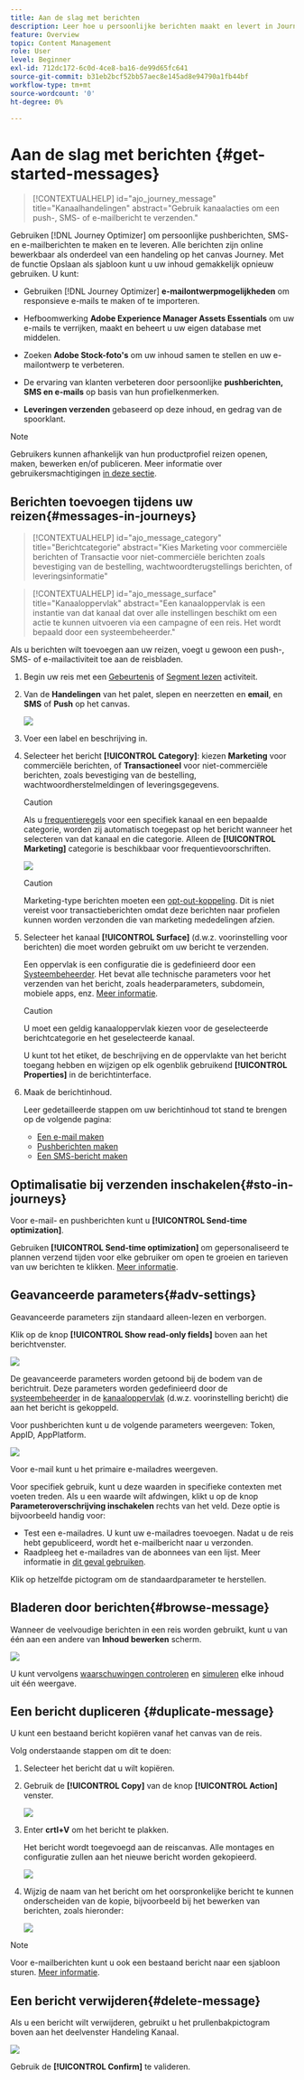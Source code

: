 ```yaml
---
title: Aan de slag met berichten
description: Leer hoe u persoonlijke berichten maakt en levert in Journey Optimizer
feature: Overview
topic: Content Management
role: User
level: Beginner
exl-id: 712dc172-6c0d-4ce8-ba16-de99d65fc641
source-git-commit: b31eb2bcf52bb57aec8e145ad8e94790a1fb44bf
workflow-type: tm+mt
source-wordcount: '0'
ht-degree: 0%

---
```


# Aan de slag met berichten {#get-started-messages}

>[!CONTEXTUALHELP]
>id="ajo_journey_message"
>title="Kanaalhandelingen"
>abstract="Gebruik kanaalacties om een push-, SMS- of e-mailbericht te verzenden."

Gebruiken [!DNL Journey Optimizer] om persoonlijke pushberichten, SMS- en e-mailberichten te maken en te leveren. Alle berichten zijn online bewerkbaar als onderdeel van een handeling op het canvas Journey.  Met de functie Opslaan als sjabloon kunt u uw inhoud gemakkelijk opnieuw gebruiken. U kunt:

* Gebruiken [!DNL Journey Optimizer] **e-mailontwerpmogelijkheden** om responsieve e-mails te maken of te importeren.

* Hefboomwerking **Adobe Experience Manager Assets Essentials** om uw e-mails te verrijken, maakt en beheert u uw eigen database met middelen.

* Zoeken **Adobe Stock-foto&#39;s** om uw inhoud samen te stellen en uw e-mailontwerp te verbeteren.

* De ervaring van klanten verbeteren door persoonlijke **pushberichten, SMS en e-mails** op basis van hun profielkenmerken.

* **Leveringen verzenden** gebaseerd op deze inhoud, en gedrag van de spoorklant.

>[!NOTE]
>
>Gebruikers kunnen afhankelijk van hun productprofiel reizen openen, maken, bewerken en/of publiceren. Meer informatie over gebruikersmachtigingen [in deze sectie](../administration/permissions.md).


## Berichten toevoegen tijdens uw reizen{#messages-in-journeys}

>[!CONTEXTUALHELP]
>id="ajo_message_category"
>title="Berichtcategorie"
>abstract="Kies Marketing voor commerciële berichten of Transactie voor niet-commerciële berichten zoals bevestiging van de bestelling, wachtwoordterugstellings berichten, of leveringsinformatie"

>[!CONTEXTUALHELP]
>id="ajo_message_surface"
>title="Kanaaloppervlak"
>abstract="Een kanaaloppervlak is een instantie van dat kanaal dat over alle instellingen beschikt om een actie te kunnen uitvoeren via een campagne of een reis. Het wordt bepaald door een systeembeheerder."

Als u berichten wilt toevoegen aan uw reizen, voegt u gewoon een push-, SMS- of e-mailactiviteit toe aan de reisbladen.

1. Begin uw reis met een [Gebeurtenis](../building-journeys/general-events.md) of [Segment lezen](../building-journeys/read-segment.md) activiteit.

1. Van de **Handelingen** van het palet, slepen en neerzetten en **email**, en **SMS** of **Push** op het canvas.

   ![](assets/add-a-message.png)

1. Voer een label en beschrijving in.

1. Selecteer het bericht **[!UICONTROL Category]**: kiezen **Marketing** voor commerciële berichten, of **Transactioneel** voor niet-commerciële berichten, zoals bevestiging van de bestelling, wachtwoordherstelmeldingen of leveringsgegevens.

   >[!CAUTION]
   >
   >Als u [frequentieregels](../configuration/frequency-rules.md) voor een specifiek kanaal en een bepaalde categorie, worden zij automatisch toegepast op het bericht wanneer het selecteren van dat kanaal en die categorie. Alleen de **[!UICONTROL Marketing]** categorie is beschikbaar voor frequentievoorschriften.

   ![](assets/inline-message-category.png)

   >[!CAUTION]
   >
   >Marketing-type berichten moeten een [opt-out-koppeling](../messages/consent.md#opt-out-management). Dit is niet vereist voor transactieberichten omdat deze berichten naar profielen kunnen worden verzonden die van marketing mededelingen afzien.

1. Selecteer het kanaal **[!UICONTROL Surface]** (d.w.z. voorinstelling voor berichten) die moet worden gebruikt om uw bericht te verzenden.

   Een oppervlak is een configuratie die is gedefinieerd door een [Systeembeheerder](../start/path/administrator.md). Het bevat alle technische parameters voor het verzenden van het bericht, zoals headerparameters, subdomein, mobiele apps, enz. [Meer informatie](../configuration/channel-surfaces.md).

   >[!CAUTION]
   >
   >U moet een geldig kanaaloppervlak kiezen voor de geselecteerde berichtcategorie en het geselecteerde kanaal.

   U kunt tot het etiket, de beschrijving en de oppervlakte van het bericht toegang hebben en wijzigen op elk ogenblik gebruikend **[!UICONTROL Properties]** in de berichtinterface.

1. Maak de berichtinhoud.

   Leer gedetailleerde stappen om uw berichtinhoud tot stand te brengen op de volgende pagina:

   * [Een e-mail maken](create-email.md)
   * [Pushberichten maken](create-push.md)
   * [Een SMS-bericht maken](create-sms.md)

## Optimalisatie bij verzenden inschakelen{#sto-in-journeys}

Voor e-mail- en pushberichten kunt u **[!UICONTROL Send-time optimization]**.

Gebruiken **[!UICONTROL Send-time optimization]** om gepersonaliseerd te plannen verzend tijden voor elke gebruiker om open te groeien en tarieven van uw berichten te klikken. [Meer informatie](../messages/send-time-optimization.md).


## Geavanceerde parameters{#adv-settings}

Geavanceerde parameters zijn standaard alleen-lezen en verborgen.

Klik op de knop **[!UICONTROL Show read-only fields]** boven aan het berichtvenster.

![](assets/show-read-only.png)

De geavanceerde parameters worden getoond bij de bodem van de berichtruit. Deze parameters worden gedefinieerd door de [systeembeheerder](../start/path/administrator.md) in de [kanaaloppervlak](../configuration/channel-surfaces.md) (d.w.z. voorinstelling bericht) die aan het bericht is gekoppeld.

Voor pushberichten kunt u de volgende parameters weergeven: Token, AppID, AppPlatform.

![](assets/push-adv-parameters.png)

Voor e-mail kunt u het primaire e-mailadres weergeven.

Voor specifiek gebruik, kunt u deze waarden in specifieke contexten met voeten treden. Als u een waarde wilt afdwingen, klikt u op de knop **Parameteroverschrijving inschakelen** rechts van het veld. Deze optie is bijvoorbeeld handig voor:

* Test een e-mailadres. U kunt uw e-mailadres toevoegen. Nadat u de reis hebt gepubliceerd, wordt het e-mailbericht naar u verzonden.
* Raadpleeg het e-mailadres van de abonnees van een lijst. Meer informatie in [dit geval gebruiken](../building-journeys/message-to-subscribers-uc.md).

Klik op hetzelfde pictogram om de standaardparameter te herstellen.


## Bladeren door berichten{#browse-message}

Wanneer de veelvoudige berichten in een reis worden gebruikt, kunt u van één aan een andere van **Inhoud bewerken** scherm.

![](assets/inline-messages-multi-content.png)

U kunt vervolgens [waarschuwingen controleren](alerts.md) en [simuleren](../design/preview.md) elke inhoud uit één weergave.

## Een bericht dupliceren {#duplicate-message}

U kunt een bestaand bericht kopiëren vanaf het canvas van de reis.

Volg onderstaande stappen om dit te doen:

1. Selecteer het bericht dat u wilt kopiëren.

1. Gebruik de **[!UICONTROL Copy]** van de knop **[!UICONTROL Action]** venster.

   ![](assets/message-duplicate.png)

1. Enter **crtl+V** om het bericht te plakken.

   Het bericht wordt toegevoegd aan de reiscanvas. Alle montages en configuratie zullen aan het nieuwe bericht worden gekopieerd.

   ![](assets/message-duplicated.png)

1. Wijzig de naam van het bericht om het oorspronkelijke bericht te kunnen onderscheiden van de kopie, bijvoorbeeld bij het bewerken van berichten, zoals hieronder:

   ![](assets/multi-message.png)


>[!NOTE]
>
>Voor e-mailberichten kunt u ook een bestaand bericht naar een sjabloon sturen. [Meer informatie](../design/email-templates.md).

## Een bericht verwijderen{#delete-message}

Als u een bericht wilt verwijderen, gebruikt u het prullenbakpictogram boven aan het deelvenster Handeling Kanaal.

![](assets/delete-message.png)

Gebruik de **[!UICONTROL Confirm]** te valideren.
